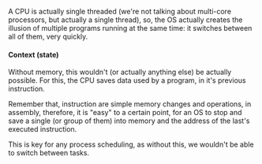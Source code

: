 A CPU is actually single threaded (we're not talking about multi-core processors, but actually a single thread), so, the OS actually creates the illusion of multiple programs running at the same time: it switches between all of them, very quickly.

#### Context (state)
Without memory, this wouldn't (or actually anything else) be actually possible. For this, the CPU saves data used by a program, in it's previous instruction. 

Remember that, instruction are simple memory changes and operations, in assembly, therefore, it is "easy" to a certain point, for an OS to stop and save a single (or group of them) into memory and the address of the last's executed instruction.

This is key for any process scheduling, as without this, we wouldn't be able to switch between tasks.

####  